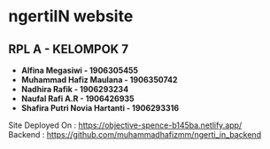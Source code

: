 # ngertiIN website

**RPL A - KELOMPOK 7**
-
- **Alfina Megasiwi - 1906305455**
- **Muhammad Hafiz Maulana - 1906350742**
- **Nadhira Rafik - 1906293234**
- **Naufal Rafi A.R - 1906426935**
- **Shafira Putri Novia Hartanti - 1906293316**


Site Deployed On : https://objective-spence-b145ba.netlify.app/ </br>
Backend : https://github.com/muhammadhafizmm/ngerti_in_backend
